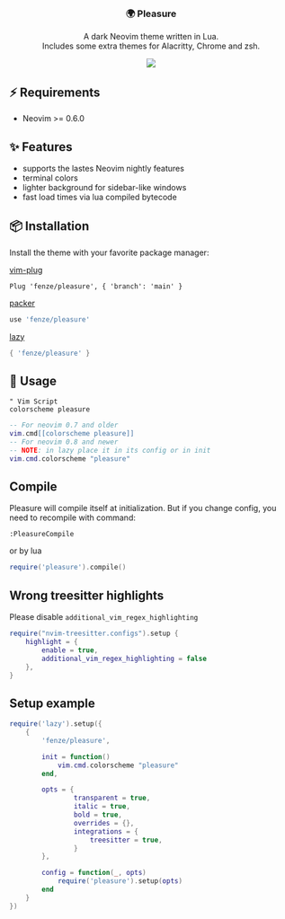 <br>
<h3 align=center>🌍 Pleasure</h3>

<p align=center>
A dark Neovim theme written in Lua. <br>
Includes some extra themes for Alacritty, Chrome and zsh.
</p>

<p align=center>
<img src=https://user-images.githubusercontent.com/93622468/235313871-5308d98c-ab9f-48b1-98f3-f56da55ac551.png />
</p>

## ⚡️ Requirements
  - Neovim >= 0.6.0

## ✨ Features
  - supports the lastes Neovim nightly features
  - terminal colors
  - lighter background for sidebar-like windows
  - fast load times via lua compiled bytecode

## 📦 Installation

Install the theme with your favorite package manager:

[vim-plug](https://github.com/junegunn/vim-plug)
```vim
Plug 'fenze/pleasure', { 'branch': 'main' }
```

[packer](https://github.com/wbthomason/packer.nvim)
```lua
use 'fenze/pleasure'
```

[lazy](https://github.com/folke/lazy.nvim)
```lua
{ 'fenze/pleasure' }
```

## 🚀 Usage
```vim
" Vim Script
colorscheme pleasure
```

```lua
-- For neovim 0.7 and older
vim.cmd[[colorscheme pleasure]]
-- For neovim 0.8 and newer
-- NOTE: in lazy place it in its config or in init
vim.cmd.colorscheme "pleasure"
```

## Compile
Pleasure will compile itself at initialization.
But if you change config, you need to recompile with command:
```
:PleasureCompile
```
or by lua
```lua
require('pleasure').compile()
```

## Wrong treesitter highlights
Please disable `additional_vim_regex_highlighting`
```lua
require("nvim-treesitter.configs").setup {
    highlight = {
        enable = true,
        additional_vim_regex_highlighting = false
    },
}
```

## Setup example

```lua
require('lazy').setup({
    {
        'fenze/pleasure',

        init = function()
            vim.cmd.colorscheme "pleasure"
        end,

        opts = {
            	transparent = true,
                italic = true,
                bold = true,
                overrides = {},
                integrations = {
                    treesitter = true,
                }
        },

        config = function(_, opts)
            require('pleasure').setup(opts)
        end
    }
})
```
